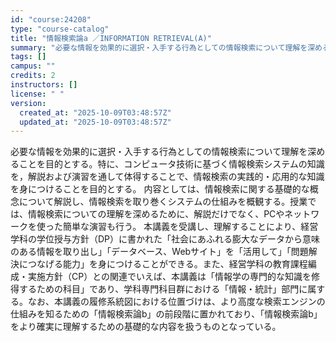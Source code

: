 ```yaml
---
id: "course:24208"
type: "course-catalog"
title: "情報検索論a ／INFORMATION RETRIEVAL(A)"
summary: "必要な情報を効果的に選択・入手する行為としての情報検索について理解を深めることを目的とする。特に、コンピュータ技術に基づく情報検索システムの知識を，解説および演習を通して体得することで、情報検索の実践的・応用的な知識を身につけることを目的と…"
tags: []
campus: ""
credits: 2
instructors: []
license: " "
version:
  created_at: "2025-10-09T03:48:57Z"
  updated_at: "2025-10-09T03:48:57Z"
---
```


必要な情報を効果的に選択・入手する行為としての情報検索について理解を深めることを目的とする。特に、コンピュータ技術に基づく情報検索システムの知識を，解説および演習を通して体得することで、情報検索の実践的・応用的な知識を身につけることを目的とする。 内容としては、情報検索に関する基礎的な概念について解説し、情報検索を取り巻くシステムの仕組みを概観する。授業では、情報検索についての理解を深めるために、解説だけでなく、PCやネットワークを使った簡単な演習も行う。 本講義を受講し、理解することにより、経営学科の学位授与方針（DP）に書かれた「社会にあふれる膨大なデータから意味のある情報を取り出し」「データベース、Webサイト」を「活用して」「問題解決につなげる能力」を身につけることができる。また、経営学科の教育課程編成・実施方針（CP）との関連でいえば、本講義は「情報学の専門的な知識を修得するための科目」であり、学科専門科目群における「情報・統計」部門に属する。なお、本講義の履修系統図における位置づけは、より高度な検索エンジンの仕組みを知るための「情報検索論b」の前段階に置かれており、「情報検索論b」をより確実に理解するための基礎的な内容を扱うものとなっている。
